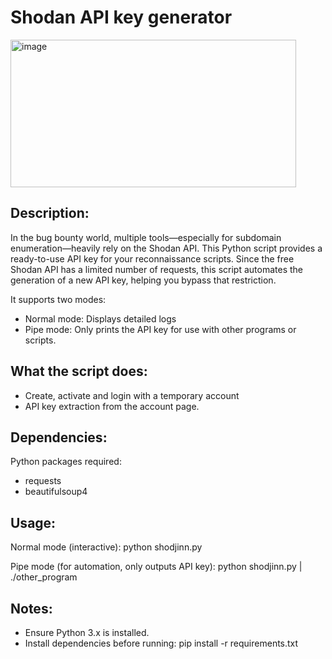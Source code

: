 Shodan API key generator
========================

<img width="457" height="236" alt="image" src="https://github.com/user-attachments/assets/4c6f4101-2619-40a2-be1e-20f4a4c6f807" />

Description:
------------
In the bug bounty world, multiple tools—especially for subdomain enumeration—heavily rely on the Shodan API. This Python script provides a ready-to-use API key for your reconnaissance scripts. Since the free Shodan API has a limited number of requests, this script automates the generation of a new API key, helping you bypass that restriction.

It supports two modes:
- Normal mode: Displays detailed logs
- Pipe mode: Only prints the API key for use with other programs or scripts.

What the script does:
---------------------
- Create, activate and login with a temporary account
- API key extraction from the account page.

Dependencies:
-------------
Python packages required:
- requests
- beautifulsoup4

Usage:
------
Normal mode (interactive):
    python shodjinn.py

Pipe mode (for automation, only outputs API key):
    python shodjinn.py | ./other_program

Notes:
------
- Ensure Python 3.x is installed.
- Install dependencies before running:
    pip install -r requirements.txt
